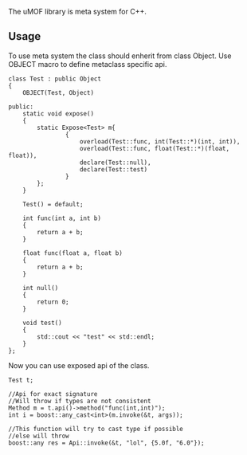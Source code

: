 The uMOF library is meta system for C++.

## Usage
To use meta system the class should enherit from class Object. Use OBJECT macro to define metaclass specific api. 
```
class Test : public Object
{
	OBJECT(Test, Object)

public:
	static void expose()
	{
		static Expose<Test> m{
				{
					overload(Test::func, int(Test::*)(int, int)),
					overload(Test::func, float(Test::*)(float, float)),
					declare(Test::null),
					declare(Test::test)
				}
		};
	}

	Test() = default;

	int func(int a, int b)
	{
		return a + b;
	}

	float func(float a, float b)
	{
		return a + b;
	}

	int null()
	{
		return 0;
	}

	void test()
	{
		std::cout << "test" << std::endl;
	}
};
```
Now you can use exposed api of the class.
```
Test t;

//Api for exact signature
//Will throw if types are not consistent
Method m = t.api()->method("func(int,int)");
int i = boost::any_cast<int>(m.invoke(&t, args));

//This function will try to cast type if possible
//else will throw
boost::any res = Api::invoke(&t, "lol", {5.0f, "6.0"});

```